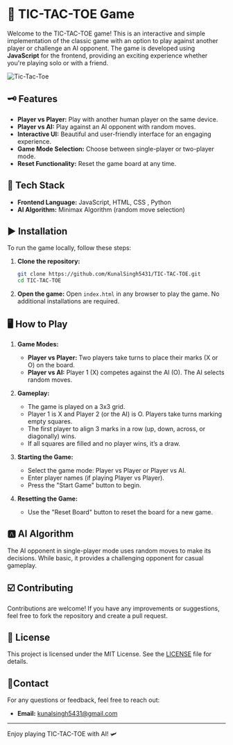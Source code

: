 # 🚀 TIC-TAC-TOE Game

Welcome to the TIC-TAC-TOE game! This is an interactive and simple implementation of the classic game with an option to play against another player or challenge an AI opponent. The game is developed using **JavaScript** for the frontend, providing an exciting experience whether you're playing solo or with a friend.

![Tic-Tac-Toe](https://t4.ftcdn.net/jpg/05/48/38/77/360_F_548387757_a35my1LOIGRQxzqCok6wTbjrdxy21t6x.jpg)

## 🗝️ Features

- **Player vs Player:** Play with another human player on the same device.
- **Player vs AI:** Play against an AI opponent with random moves.
- **Interactive UI:** Beautiful and user-friendly interface for an engaging experience.
- **Game Mode Selection:** Choose between single-player or two-player mode.
- **Reset Functionality:** Reset the game board at any time.

## 🤖 Tech Stack

- **Frontend Language:** JavaScript, HTML, CSS , Python
- **AI Algorithm:** Minimax Algorithm (random move selection)

## ▶️ Installation

To run the game locally, follow these steps:

1. **Clone the repository:**
    ```sh
    git clone https://github.com/KunalSingh5431/TIC-TAC-TOE.git
    cd TIC-TAC-TOE
    ```

2. **Open the game:**
    Open `index.html` in any browser to play the game. No additional installations are required.

## 🖥️ How to Play

1. **Game Modes:**
   - **Player vs Player:** Two players take turns to place their marks (X or O) on the board.
   - **Player vs AI:** Player 1 (X) competes against the AI (O). The AI selects random moves.

2. **Gameplay:**
   - The game is played on a 3x3 grid.
   - Player 1 is X and Player 2 (or the AI) is O. Players take turns marking empty squares.
   - The first player to align 3 marks in a row (up, down, across, or diagonally) wins.
   - If all squares are filled and no player wins, it’s a draw.

3. **Starting the Game:**
   - Select the game mode: Player vs Player or Player vs AI.
   - Enter player names (if playing Player vs Player).
   - Press the "Start Game" button to begin.

4. **Resetting the Game:**
   - Use the "Reset Board" button to reset the board for a new game.

## 🅰️ AI Algorithm

The AI opponent in single-player mode uses random moves to make its decisions. While basic, it provides a challenging opponent for casual gameplay.

## ☑️ Contributing

Contributions are welcome! If you have any improvements or suggestions, feel free to fork the repository and create a pull request.

## 🪪 License

This project is licensed under the MIT License. See the [LICENSE](LICENSE) file for details.

## 📍Contact

For any questions or feedback, feel free to reach out:

- **Email:** [kunalsingh5431@gmail.com](mailto:kunalsingh5431@gmail.com)

---

Enjoy playing TIC-TAC-TOE with AI! 🛩️
